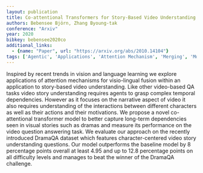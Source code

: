 ```yaml
---
layout: publication
title: Co-attentional Transformers for Story-Based Video Understanding
authors: Bebensee Björn, Zhang Byoung-tak
conference: "Arxiv"
year: 2020
bibkey: bebensee2020co
additional_links:
  - {name: "Paper", url: "https://arxiv.org/abs/2010.14104"}
tags: ['Agentic', 'Applications', 'Attention Mechanism', 'Merging', 'Model Architecture', 'Pretraining Methods', 'Transformer']
---
```

Inspired by recent trends in vision and language learning we explore applications of attention mechanisms for visio-lingual fusion within an application to story-based video understanding. Like other video-based QA tasks video story understanding requires agents to grasp complex temporal dependencies. However as it focuses on the narrative aspect of video it also requires understanding of the interactions between different characters as well as their actions and their motivations. We propose a novel co-attentional transformer model to better capture long-term dependencies seen in visual stories such as dramas and measure its performance on the video question answering task. We evaluate our approach on the recently introduced DramaQA dataset which features character-centered video story understanding questions. Our model outperforms the baseline model by 8 percentage points overall at least 4.95 and up to 12.8 percentage points on all difficulty levels and manages to beat the winner of the DramaQA challenge.
